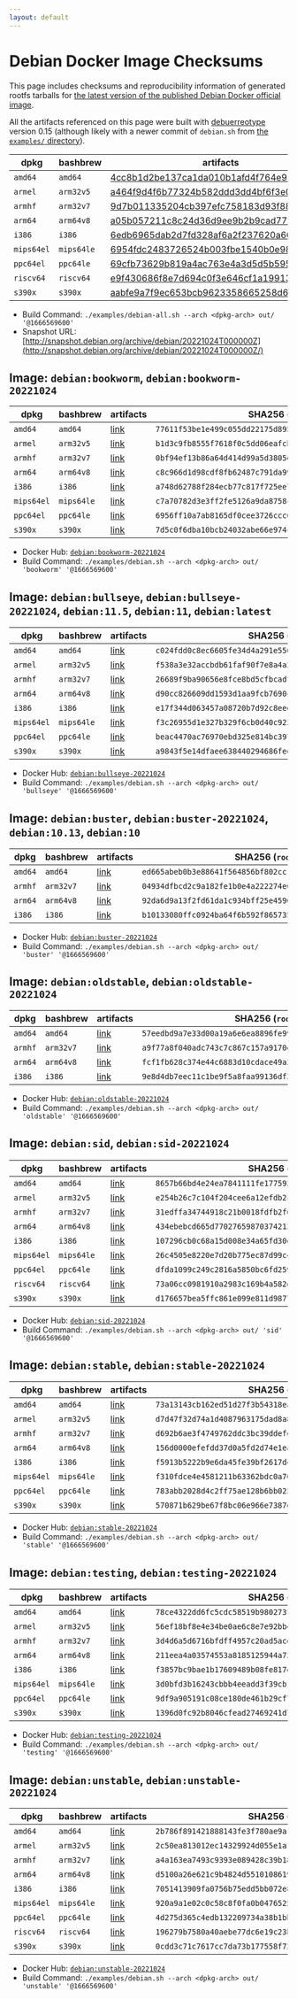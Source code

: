 ```yaml
---
layout: default
---
```


# Debian Docker Image Checksums

This page includes checksums and reproducibility information of generated rootfs tarballs for [the latest version of the published Debian Docker official image](https://hub.docker.com/_/debian).

All the artifacts referenced on this page were built with [debuerreotype](https://github.com/debuerreotype/debuerreotype) version 0.15 (although likely with a newer commit of `debian.sh` from [the `examples/` directory](https://github.com/debuerreotype/debuerreotype/tree/master/examples)).

| dpkg | bashbrew | artifacts |
| - | - | - |
| `amd64` | `amd64` | [4cc8b1d2be137ca1da010b1afd4f764e92eb3f8f](https://github.com/debuerreotype/docker-debian-artifacts/tree/4cc8b1d2be137ca1da010b1afd4f764e92eb3f8f) |
| `armel` | `arm32v5` | [a464f9d4f6b77324b582ddd3dd4bf6f3e05f469f](https://github.com/debuerreotype/docker-debian-artifacts/tree/a464f9d4f6b77324b582ddd3dd4bf6f3e05f469f) |
| `armhf` | `arm32v7` | [9d7b011335204cb397efc758183d93f88a20883a](https://github.com/debuerreotype/docker-debian-artifacts/tree/9d7b011335204cb397efc758183d93f88a20883a) |
| `arm64` | `arm64v8` | [a05b057211c8c24d36d9ee9b2b9cad77ab1cbf9e](https://github.com/debuerreotype/docker-debian-artifacts/tree/a05b057211c8c24d36d9ee9b2b9cad77ab1cbf9e) |
| `i386` | `i386` | [6edb6965dab2d7fd328af6a2f237620a600c9570](https://github.com/debuerreotype/docker-debian-artifacts/tree/6edb6965dab2d7fd328af6a2f237620a600c9570) |
| `mips64el` | `mips64le` | [6954fdc2483726524b003fbe1540b0e9893f5cf9](https://github.com/debuerreotype/docker-debian-artifacts/tree/6954fdc2483726524b003fbe1540b0e9893f5cf9) |
| `ppc64el` | `ppc64le` | [69cfb73629b819a4ac763e4a3d5d5b59538d1973](https://github.com/debuerreotype/docker-debian-artifacts/tree/69cfb73629b819a4ac763e4a3d5d5b59538d1973) |
| `riscv64` | `riscv64` | [e9f430686f8e7d694c0f3e646cf1a199137d1bb6](https://github.com/debuerreotype/docker-debian-artifacts/tree/e9f430686f8e7d694c0f3e646cf1a199137d1bb6) |
| `s390x` | `s390x` | [aabfe9a7f9ec653bcb9623358665258d6ef344ec](https://github.com/debuerreotype/docker-debian-artifacts/tree/aabfe9a7f9ec653bcb9623358665258d6ef344ec) |

- Build Command: `./examples/debian-all.sh --arch <dpkg-arch> out/ '@1666569600'`
- Snapshot URL: [http://snapshot.debian.org/archive/debian/20221024T000000Z](http://snapshot.debian.org/archive/debian/20221024T000000Z/)

## Image: `debian:bookworm`, `debian:bookworm-20221024`

| dpkg | bashbrew | artifacts | SHA256 (`rootfs.tar.xz`) |
| - | - | - | - |
| `amd64` | `amd64` | [link](https://github.com/debuerreotype/docker-debian-artifacts/tree/4cc8b1d2be137ca1da010b1afd4f764e92eb3f8f/bookworm) | `77611f53be1e499c055dd22175d895191412cd0eddc35e235e3999a738c4a315` |
| `armel` | `arm32v5` | [link](https://github.com/debuerreotype/docker-debian-artifacts/tree/a464f9d4f6b77324b582ddd3dd4bf6f3e05f469f/bookworm) | `b1d3c9fb8555f7618f0c5dd06eafcb31bfb58dc4517c2f633aab054b5e2aedeb` |
| `armhf` | `arm32v7` | [link](https://github.com/debuerreotype/docker-debian-artifacts/tree/9d7b011335204cb397efc758183d93f88a20883a/bookworm) | `0bf94ef13b86a64d414d99a5d3805d2dad40561c8348c2ae9a76b141774e99de` |
| `arm64` | `arm64v8` | [link](https://github.com/debuerreotype/docker-debian-artifacts/tree/a05b057211c8c24d36d9ee9b2b9cad77ab1cbf9e/bookworm) | `c8c966d1d98cdf8fb62487c791da995bd48a05613f3a4f26e61f5f34f87c6a2e` |
| `i386` | `i386` | [link](https://github.com/debuerreotype/docker-debian-artifacts/tree/6edb6965dab2d7fd328af6a2f237620a600c9570/bookworm) | `a748d62788f284ecb77c817f725ee7ea8864561b19a24cda3dd62dbd23c9adb0` |
| `mips64el` | `mips64le` | [link](https://github.com/debuerreotype/docker-debian-artifacts/tree/6954fdc2483726524b003fbe1540b0e9893f5cf9/bookworm) | `c7a70782d3e3ff2fe5126a9da8758cdab417be083076c39642a1b460c338ed49` |
| `ppc64el` | `ppc64le` | [link](https://github.com/debuerreotype/docker-debian-artifacts/tree/69cfb73629b819a4ac763e4a3d5d5b59538d1973/bookworm) | `6956ff10a7ab8165df0cee3726ccc6dcb202d369486f6559d20c0575e22155aa` |
| `s390x` | `s390x` | [link](https://github.com/debuerreotype/docker-debian-artifacts/tree/aabfe9a7f9ec653bcb9623358665258d6ef344ec/bookworm) | `7d5c0f6dba10bcb24032abe66e974c406f2382d0aaf69f00c1b5b79eb7f4bdfa` |

- Docker Hub: [`debian:bookworm-20221024`](https://hub.docker.com/_/debian?tab=tags&name=bookworm-20221024)
- Build Command: `./examples/debian.sh --arch <dpkg-arch> out/ 'bookworm' '@1666569600'`

## Image: `debian:bullseye`, `debian:bullseye-20221024`, `debian:11.5`, `debian:11`, `debian:latest`

| dpkg | bashbrew | artifacts | SHA256 (`rootfs.tar.xz`) |
| - | - | - | - |
| `amd64` | `amd64` | [link](https://github.com/debuerreotype/docker-debian-artifacts/tree/4cc8b1d2be137ca1da010b1afd4f764e92eb3f8f/bullseye) | `c024fdd0c8ec6605fe34d4a291e556a41159ab9d91657630fc0a9004ff8a5bdc` |
| `armel` | `arm32v5` | [link](https://github.com/debuerreotype/docker-debian-artifacts/tree/a464f9d4f6b77324b582ddd3dd4bf6f3e05f469f/bullseye) | `f538a3e32accbdb61faf90f7e8a4a310c14457d3d16732f8492ee5a68e0d1f6f` |
| `armhf` | `arm32v7` | [link](https://github.com/debuerreotype/docker-debian-artifacts/tree/9d7b011335204cb397efc758183d93f88a20883a/bullseye) | `26689f9ba90656e8fce8bd5cfbcadf3f2907d07eeafbbf952bfc5944433c2602` |
| `arm64` | `arm64v8` | [link](https://github.com/debuerreotype/docker-debian-artifacts/tree/a05b057211c8c24d36d9ee9b2b9cad77ab1cbf9e/bullseye) | `d90cc826609dd1593d1aa9fcb7690c5fff375fc8ad280fe4873cc2a645759e4b` |
| `i386` | `i386` | [link](https://github.com/debuerreotype/docker-debian-artifacts/tree/6edb6965dab2d7fd328af6a2f237620a600c9570/bullseye) | `e17f344d063457a08720b7d92c8eee7bbf750e76af29be9489a2c3f6a5904838` |
| `mips64el` | `mips64le` | [link](https://github.com/debuerreotype/docker-debian-artifacts/tree/6954fdc2483726524b003fbe1540b0e9893f5cf9/bullseye) | `f3c26955d1e327b329f6cb0d40c923e540117e29310cea35adb6392b931a8df0` |
| `ppc64el` | `ppc64le` | [link](https://github.com/debuerreotype/docker-debian-artifacts/tree/69cfb73629b819a4ac763e4a3d5d5b59538d1973/bullseye) | `beac4470ac76970ebd325e814bc39730a69e69681c837a7b70f4f9eac9082ca5` |
| `s390x` | `s390x` | [link](https://github.com/debuerreotype/docker-debian-artifacts/tree/aabfe9a7f9ec653bcb9623358665258d6ef344ec/bullseye) | `a9843f5e14dfaee638440294686fedbcc0729ef387f627a5a718ab5adb1bb914` |

- Docker Hub: [`debian:bullseye-20221024`](https://hub.docker.com/_/debian?tab=tags&name=bullseye-20221024)
- Build Command: `./examples/debian.sh --arch <dpkg-arch> out/ 'bullseye' '@1666569600'`

## Image: `debian:buster`, `debian:buster-20221024`, `debian:10.13`, `debian:10`

| dpkg | bashbrew | artifacts | SHA256 (`rootfs.tar.xz`) |
| - | - | - | - |
| `amd64` | `amd64` | [link](https://github.com/debuerreotype/docker-debian-artifacts/tree/4cc8b1d2be137ca1da010b1afd4f764e92eb3f8f/buster) | `ed665abeb0b3e88641f564856bf802cc1e30f75372060fa8be9fee452f660bb5` |
| `armhf` | `arm32v7` | [link](https://github.com/debuerreotype/docker-debian-artifacts/tree/9d7b011335204cb397efc758183d93f88a20883a/buster) | `04934dfbcd2c9a182fe1b0e4a222274e0e90a32fa0eabc67fca912f0786143c8` |
| `arm64` | `arm64v8` | [link](https://github.com/debuerreotype/docker-debian-artifacts/tree/a05b057211c8c24d36d9ee9b2b9cad77ab1cbf9e/buster) | `92da6d9a13f2fd61da1c934bff25e45902022d26e71601ad61ebba3c83942205` |
| `i386` | `i386` | [link](https://github.com/debuerreotype/docker-debian-artifacts/tree/6edb6965dab2d7fd328af6a2f237620a600c9570/buster) | `b10133080ffc0924ba64f6b592f865735856d8a18fd486c0cb18c47b2b04a259` |

- Docker Hub: [`debian:buster-20221024`](https://hub.docker.com/_/debian?tab=tags&name=buster-20221024)
- Build Command: `./examples/debian.sh --arch <dpkg-arch> out/ 'buster' '@1666569600'`

## Image: `debian:oldstable`, `debian:oldstable-20221024`

| dpkg | bashbrew | artifacts | SHA256 (`rootfs.tar.xz`) |
| - | - | - | - |
| `amd64` | `amd64` | [link](https://github.com/debuerreotype/docker-debian-artifacts/tree/4cc8b1d2be137ca1da010b1afd4f764e92eb3f8f/oldstable) | `57eedbd9a7e33d00a19a6e6ea8896fe99a0ee2485dd1a816e8a0d2a5940d4e54` |
| `armhf` | `arm32v7` | [link](https://github.com/debuerreotype/docker-debian-artifacts/tree/9d7b011335204cb397efc758183d93f88a20883a/oldstable) | `a9f77a8f040adc743c7c867c157a9170e80d4446f65a4d623c93dd9cee7dda59` |
| `arm64` | `arm64v8` | [link](https://github.com/debuerreotype/docker-debian-artifacts/tree/a05b057211c8c24d36d9ee9b2b9cad77ab1cbf9e/oldstable) | `fcf1fb628c374e44c6883d10cdace49a3a5b1ca4fd35a45f1dc71a625fba125a` |
| `i386` | `i386` | [link](https://github.com/debuerreotype/docker-debian-artifacts/tree/6edb6965dab2d7fd328af6a2f237620a600c9570/oldstable) | `9e8d4db7eec11c1be9f5a8faa99136df34c82771e16bd547c8b82e3115c2a77e` |

- Docker Hub: [`debian:oldstable-20221024`](https://hub.docker.com/_/debian?tab=tags&name=oldstable-20221024)
- Build Command: `./examples/debian.sh --arch <dpkg-arch> out/ 'oldstable' '@1666569600'`

## Image: `debian:sid`, `debian:sid-20221024`

| dpkg | bashbrew | artifacts | SHA256 (`rootfs.tar.xz`) |
| - | - | - | - |
| `amd64` | `amd64` | [link](https://github.com/debuerreotype/docker-debian-artifacts/tree/4cc8b1d2be137ca1da010b1afd4f764e92eb3f8f/sid) | `8657b66bd4e24ea7841111fe17759367a86f8af18cc1e06003e4f8046874a135` |
| `armel` | `arm32v5` | [link](https://github.com/debuerreotype/docker-debian-artifacts/tree/a464f9d4f6b77324b582ddd3dd4bf6f3e05f469f/sid) | `e254b26c7c104f204cee6a12efdb2ca34200069e1c18387d1e7b6c9d90119e4f` |
| `armhf` | `arm32v7` | [link](https://github.com/debuerreotype/docker-debian-artifacts/tree/9d7b011335204cb397efc758183d93f88a20883a/sid) | `31edffa34744918c21b0018fdfb2f6233f8f7cc847931c6e39eb44ab4a5df97b` |
| `arm64` | `arm64v8` | [link](https://github.com/debuerreotype/docker-debian-artifacts/tree/a05b057211c8c24d36d9ee9b2b9cad77ab1cbf9e/sid) | `434ebebcd665d770276598703742136f811f27f5bd7ecf6cf93cd26253c77097` |
| `i386` | `i386` | [link](https://github.com/debuerreotype/docker-debian-artifacts/tree/6edb6965dab2d7fd328af6a2f237620a600c9570/sid) | `107296cb0c68a15d008e34a65fd30e0837f29a8a65d4092f87503ad62f569989` |
| `mips64el` | `mips64le` | [link](https://github.com/debuerreotype/docker-debian-artifacts/tree/6954fdc2483726524b003fbe1540b0e9893f5cf9/sid) | `26c4505e8220e7d20b775ec87d99c42211b48475eb70a06c4c95b57890561a15` |
| `ppc64el` | `ppc64le` | [link](https://github.com/debuerreotype/docker-debian-artifacts/tree/69cfb73629b819a4ac763e4a3d5d5b59538d1973/sid) | `dfda1099c249c2816a5850bc6fd25911b5e437ae088155bd535ab653170ce9cd` |
| `riscv64` | `riscv64` | [link](https://github.com/debuerreotype/docker-debian-artifacts/tree/e9f430686f8e7d694c0f3e646cf1a199137d1bb6/sid) | `73a06cc0981910a2983c169b4a582e202f5f46675adcf342672a77e3f80dd07c` |
| `s390x` | `s390x` | [link](https://github.com/debuerreotype/docker-debian-artifacts/tree/aabfe9a7f9ec653bcb9623358665258d6ef344ec/sid) | `d176657bea5ffc861e099e811d9877fe1eda03469efe5fc4ea607780f57a8ac6` |

- Docker Hub: [`debian:sid-20221024`](https://hub.docker.com/_/debian?tab=tags&name=sid-20221024)
- Build Command: `./examples/debian.sh --arch <dpkg-arch> out/ 'sid' '@1666569600'`

## Image: `debian:stable`, `debian:stable-20221024`

| dpkg | bashbrew | artifacts | SHA256 (`rootfs.tar.xz`) |
| - | - | - | - |
| `amd64` | `amd64` | [link](https://github.com/debuerreotype/docker-debian-artifacts/tree/4cc8b1d2be137ca1da010b1afd4f764e92eb3f8f/stable) | `73a13143cb162ed51d27f3b54318ea1e67d078c34100d3a0d32574f7f79efb36` |
| `armel` | `arm32v5` | [link](https://github.com/debuerreotype/docker-debian-artifacts/tree/a464f9d4f6b77324b582ddd3dd4bf6f3e05f469f/stable) | `d7d47f32d74a1d4087963175dad8a8285b19e8f3c2775239b3201eaa56e28fff` |
| `armhf` | `arm32v7` | [link](https://github.com/debuerreotype/docker-debian-artifacts/tree/9d7b011335204cb397efc758183d93f88a20883a/stable) | `d692b6ae3f4749762ddc3bc39ddefeb83cbc9a1b0eca3b58662a09c2b72c2c1d` |
| `arm64` | `arm64v8` | [link](https://github.com/debuerreotype/docker-debian-artifacts/tree/a05b057211c8c24d36d9ee9b2b9cad77ab1cbf9e/stable) | `156d0000efefdd37d0a5fd2d74e1ea2e0a86caf77cfe957722008ad719895942` |
| `i386` | `i386` | [link](https://github.com/debuerreotype/docker-debian-artifacts/tree/6edb6965dab2d7fd328af6a2f237620a600c9570/stable) | `f5913b5222b9e6da45fe39bf2617d4ee4bd0a778508eea12f8730b3a821898dd` |
| `mips64el` | `mips64le` | [link](https://github.com/debuerreotype/docker-debian-artifacts/tree/6954fdc2483726524b003fbe1540b0e9893f5cf9/stable) | `f310fdce4e4581211b63362bdc0a70a219d88ce2db6e66690d90dc4ba253371a` |
| `ppc64el` | `ppc64le` | [link](https://github.com/debuerreotype/docker-debian-artifacts/tree/69cfb73629b819a4ac763e4a3d5d5b59538d1973/stable) | `783abb2028d4c2ff75ae128b6bb02390d032a243ad2d0382ea4341db4cbe77ce` |
| `s390x` | `s390x` | [link](https://github.com/debuerreotype/docker-debian-artifacts/tree/aabfe9a7f9ec653bcb9623358665258d6ef344ec/stable) | `570871b629be67f8bc06e966e7387d9d81191abc01e77687a8f80abf50cf23cc` |

- Docker Hub: [`debian:stable-20221024`](https://hub.docker.com/_/debian?tab=tags&name=stable-20221024)
- Build Command: `./examples/debian.sh --arch <dpkg-arch> out/ 'stable' '@1666569600'`

## Image: `debian:testing`, `debian:testing-20221024`

| dpkg | bashbrew | artifacts | SHA256 (`rootfs.tar.xz`) |
| - | - | - | - |
| `amd64` | `amd64` | [link](https://github.com/debuerreotype/docker-debian-artifacts/tree/4cc8b1d2be137ca1da010b1afd4f764e92eb3f8f/testing) | `78ce4322dd6fc5cdc58519b980273fd8ab2aa5181811bbfa703de85c0c0761c1` |
| `armel` | `arm32v5` | [link](https://github.com/debuerreotype/docker-debian-artifacts/tree/a464f9d4f6b77324b582ddd3dd4bf6f3e05f469f/testing) | `56ef18bf8e4e34be0ae6c8e7e92bb4122b22bdc850378b757c6e1cca8f1c9ec6` |
| `armhf` | `arm32v7` | [link](https://github.com/debuerreotype/docker-debian-artifacts/tree/9d7b011335204cb397efc758183d93f88a20883a/testing) | `3d4d6a5d6716bfdff4957c20ad5acd582df6ae333a1093722fa230ca14a1558f` |
| `arm64` | `arm64v8` | [link](https://github.com/debuerreotype/docker-debian-artifacts/tree/a05b057211c8c24d36d9ee9b2b9cad77ab1cbf9e/testing) | `211eea4a03574553a8185125944a73b69b53810695597bb30dbadcf502c97e73` |
| `i386` | `i386` | [link](https://github.com/debuerreotype/docker-debian-artifacts/tree/6edb6965dab2d7fd328af6a2f237620a600c9570/testing) | `f3857bc9bae1b17609489b08fe817e408923c6e3cd008811d262eafbc40087b7` |
| `mips64el` | `mips64le` | [link](https://github.com/debuerreotype/docker-debian-artifacts/tree/6954fdc2483726524b003fbe1540b0e9893f5cf9/testing) | `3d0bfd3b16243cbbb4eeadd3f39cb16bfc2d98ad127b4d221dce2dde0966af7e` |
| `ppc64el` | `ppc64le` | [link](https://github.com/debuerreotype/docker-debian-artifacts/tree/69cfb73629b819a4ac763e4a3d5d5b59538d1973/testing) | `9df9a905191c08ce180de461b29cf7ac2f686c626973f703230a383ab0e53cdd` |
| `s390x` | `s390x` | [link](https://github.com/debuerreotype/docker-debian-artifacts/tree/aabfe9a7f9ec653bcb9623358665258d6ef344ec/testing) | `1396d0fc92b8046cfead27469241d75ee38e5a506397ebce686e1ebc41c41256` |

- Docker Hub: [`debian:testing-20221024`](https://hub.docker.com/_/debian?tab=tags&name=testing-20221024)
- Build Command: `./examples/debian.sh --arch <dpkg-arch> out/ 'testing' '@1666569600'`

## Image: `debian:unstable`, `debian:unstable-20221024`

| dpkg | bashbrew | artifacts | SHA256 (`rootfs.tar.xz`) |
| - | - | - | - |
| `amd64` | `amd64` | [link](https://github.com/debuerreotype/docker-debian-artifacts/tree/4cc8b1d2be137ca1da010b1afd4f764e92eb3f8f/unstable) | `2b786f891421888143fe3f780ae9a112da6161338d6b4fbcaa5cf9870644eaca` |
| `armel` | `arm32v5` | [link](https://github.com/debuerreotype/docker-debian-artifacts/tree/a464f9d4f6b77324b582ddd3dd4bf6f3e05f469f/unstable) | `2c50ea813012ec14329924d055e1a1c2bbc58ba4fcc4ada1163e3225b04e083a` |
| `armhf` | `arm32v7` | [link](https://github.com/debuerreotype/docker-debian-artifacts/tree/9d7b011335204cb397efc758183d93f88a20883a/unstable) | `a4a163ea7493c9393e089428c39b18e4e1ccba28163df911f768fb6117321210` |
| `arm64` | `arm64v8` | [link](https://github.com/debuerreotype/docker-debian-artifacts/tree/a05b057211c8c24d36d9ee9b2b9cad77ab1cbf9e/unstable) | `d5100a26e621c9b4824d5510108619dc94fef3d3050c4b5492f01e3f5ab8ae2a` |
| `i386` | `i386` | [link](https://github.com/debuerreotype/docker-debian-artifacts/tree/6edb6965dab2d7fd328af6a2f237620a600c9570/unstable) | `7051413909fa0756b75edd5bb072e8089862f429c8f1c1f268c1935b0617a9dc` |
| `mips64el` | `mips64le` | [link](https://github.com/debuerreotype/docker-debian-artifacts/tree/6954fdc2483726524b003fbe1540b0e9893f5cf9/unstable) | `920a9a1e02c0c58c8f0fa0b0476525854226066338daa5fdd8af85db27ee7a09` |
| `ppc64el` | `ppc64le` | [link](https://github.com/debuerreotype/docker-debian-artifacts/tree/69cfb73629b819a4ac763e4a3d5d5b59538d1973/unstable) | `4d275d365c4edb132209734a38b1bb176674daf0e4dace9120d1c896e1eb1025` |
| `riscv64` | `riscv64` | [link](https://github.com/debuerreotype/docker-debian-artifacts/tree/e9f430686f8e7d694c0f3e646cf1a199137d1bb6/unstable) | `196279b7580a40aebe77dc6e19c23bd060677c3f3923fabb876eab980dcdba80` |
| `s390x` | `s390x` | [link](https://github.com/debuerreotype/docker-debian-artifacts/tree/aabfe9a7f9ec653bcb9623358665258d6ef344ec/unstable) | `0cdd3c71c7617cc7da73b177558f722f35c244832f06278074e5e59dfc4e21b4` |

- Docker Hub: [`debian:unstable-20221024`](https://hub.docker.com/_/debian?tab=tags&name=unstable-20221024)
- Build Command: `./examples/debian.sh --arch <dpkg-arch> out/ 'unstable' '@1666569600'`
